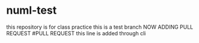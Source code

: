 # numl-test
this repository is for class practice
this is a test branch
NOW ADDING PULL REQUEST
#PULL REQUEST
this line is added through cli

